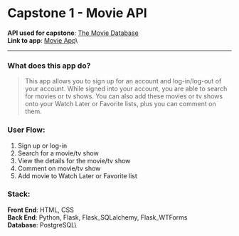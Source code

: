 # Capstone 1 - Movie API
__API used for capstone__: [The Movie Database](https://www.themoviedb.org/documentation/api)\
__Link to app__: [Movie App](https://movie-app-tmdb-api.herokuapp.com/)\

---

### What does this app do?
> This app allows you to sign up for an account and log-in/log-out of your account. While signed into your account, you are able to search for movies or tv shows. You can also add these movies or tv shows onto your Watch Later or Favorite lists, plus you can comment on them.

### User Flow:
1. Sign up or log-in
2. Search for a movie/tv show
3. View the details for the movie/tv show
4. Comment on movie/tv show
5. Add movie to Watch Later or Favorite list

### Stack:
__Front End__: HTML, CSS\
__Back End__: Python, Flask, Flask_SQLalchemy, Flask_WTForms\
__Database__: PostgreSQL\